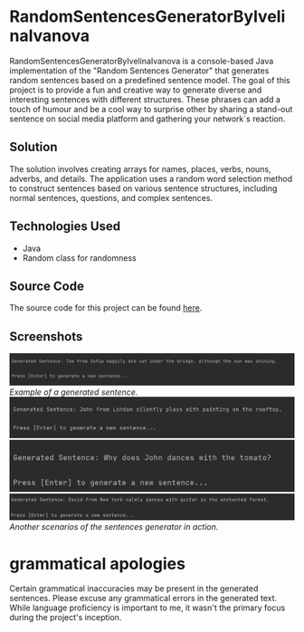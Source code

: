 # RandomSentencesGeneratorByIvelinaIvanova
RandomSentencesGeneratorByIvelinaIvanova is a console-based Java implementation of the "Random Sentences Generator" that generates random sentences based on a predefined sentence model. The goal of this project is to provide a fun and creative way to generate diverse and interesting sentences with different structures. These phrases can add a touch of humour and be a cool way to surprise other by sharing a stand-out sentence on social media platform and gathering your network`s reaction.

## Solution
The solution involves creating arrays for names, places, verbs, nouns, adverbs, and details. The application uses a random word selection method to construct sentences based on various sentence structures, including normal sentences, questions, and complex sentences.

## Technologies Used
- Java
- Random class for randomness

## Source Code
The source code for this project can be found [here](./RandomSentencesGenerator.java).

## Screenshots
![Generated Sentence 1](./images/Screenshot1.png)
*Example of a generated sentence.*
![Generated Sentence 2](./images/Screenshot2.png)
![Generated Sentence 3](./images/Screenshot3.png)
![Generated Sentence 4](./images/Screenshot4.png)
*Another scenarios of the sentences generator in action.*
# grammatical apologies
Certain grammatical inaccuracies may be present in the generated sentences. Please excuse any grammatical errors in the generated text. While language proficiency is important to me, it wasn't the primary focus during the project's inception.
